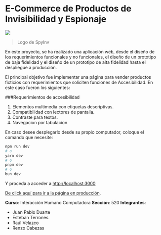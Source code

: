 # E-Commerce de Productos de Invisibilidad y Espionaje

![](https://hci-ecommerce.vercel.app/favicon.ico)

> Logo de SpyInv

En este proyecto, se ha realizado una aplicación web, desde el diseño de los requerimientos funcionales y no funcionales, el diseño de un prototipo de baja fidelidad y el diseño de un prototipo de alta fidelidad hasta el despliegue a producción.

El principal objetivo fue implementar una página para vender productos ficticios con requerimientos que soliciten funciones de Accesibilidad. En este caso fueron los siguientes:

###Requerimientos de accesibilidad
1. Elementos multimedia con etiquetas descriptivas.
2. Compatibilidad con lectores de pantalla.
3. Contraste para textos.
4. Navegacion por tabulacion.

En caso desee desplegarlo desde su propio computador, coloque el comando que necesite:
```bash
npm run dev
# o
yarn dev
# o
pnpm dev
# o
bun dev
```
Y proceda a acceder a [http://localhost:3000](http://localhost:3000)

[De click aquí para ir a la página en producción](https://hci-ecommerce.vercel.app "Da click aquí para ir a la página en producción").

**Curso**: Interacción Humano Computadora
**Sección**: 520
**Integrantes**:
- Juan Pablo Duarte
- Esteban Terrones
- Raúl Velazco
- Renzo Cabezas
